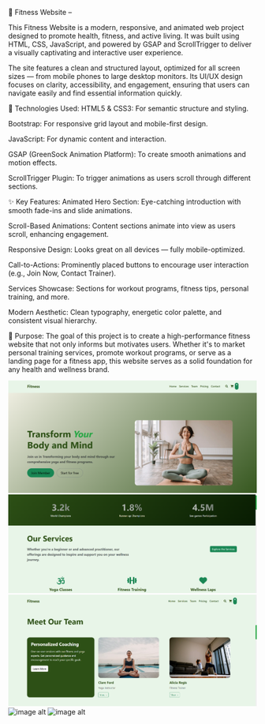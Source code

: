 🌟 Fitness Website – 

This Fitness Website is a modern, responsive, and animated web project designed to promote health, fitness, and active living. It was built using HTML, CSS, JavaScript, and powered by GSAP and ScrollTrigger to deliver a visually captivating and interactive user experience.

The site features a clean and structured layout, optimized for all screen sizes — from mobile phones to large desktop monitors. Its UI/UX design focuses on clarity, accessibility, and engagement, ensuring that users can navigate easily and find essential information quickly.

🔧 Technologies Used:
HTML5 & CSS3: For semantic structure and styling.

Bootstrap: For responsive grid layout and mobile-first design.

JavaScript: For dynamic content and interaction.

GSAP (GreenSock Animation Platform): To create smooth animations and motion effects.

ScrollTrigger Plugin: To trigger animations as users scroll through different sections.

✨ Key Features:
Animated Hero Section: Eye-catching introduction with smooth fade-ins and slide animations.

Scroll-Based Animations: Content sections animate into view as users scroll, enhancing engagement.

Responsive Design: Looks great on all devices — fully mobile-optimized.

Call-to-Actions: Prominently placed buttons to encourage user interaction (e.g., Join Now, Contact Trainer).

Services Showcase: Sections for workout programs, fitness tips, personal training, and more.

Modern Aesthetic: Clean typography, energetic color palette, and consistent visual hierarchy.

🎯 Purpose:
The goal of this project is to create a high-performance fitness website that not only informs but motivates users. Whether it's to market personal training services, promote workout programs, or serve as a landing page for a fitness app, this website serves as a solid foundation for any health and wellness brand.



![image alt](https://github.com/nimesh2315/Fitness-Web/blob/master/Screenshot%202025-07-07%20020833.png?raw=true)
![image alt](https://github.com/nimesh2315/Fitness-Web/blob/master/Screenshot%202025-07-07%20020901.png?raw=true)
![image alt](https://github.com/nimesh2315/Fitness-Web/blob/master/Screenshot%202025-07-07%20020923.png?raw=true)
![image alt]()
![image alt]()

